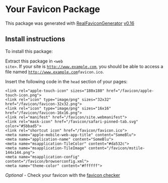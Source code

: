 # Your Favicon Package

This package was generated with [RealFaviconGenerator](https://realfavicongenerator.net/) [v0.16](https://realfavicongenerator.net/change_log#v0.16)

## Install instructions

To install this package:

Extract this package in <code>&lt;web site&gt;<?php echo /favicon/ ?></code>. If your site is <code>http://www.example.com</code>, you should be able to access a file named <code>http://www.example.com<?php echo /favicon/ ?>favicon.ico</code>.

Insert the following code in the `head` section of your pages:

    <link rel="apple-touch-icon" sizes="180x180" href="/favicon/apple-touch-icon.png">
    <link rel="icon" type="image/png" sizes="32x32" href="/favicon/favicon-32x32.png">
    <link rel="icon" type="image/png" sizes="16x16" href="/favicon/favicon-16x16.png">
    <link rel="manifest" href="/favicon/site.webmanifest">
    <link rel="mask-icon" href="/favicon/safari-pinned-tab.svg" color="#5bbad5">
    <link rel="shortcut icon" href="/favicon/favicon.ico">
    <meta name="apple-mobile-web-app-title" content="SomeBlu">
    <meta name="application-name" content="SomeBlu">
    <meta name="msapplication-TileColor" content="#da532c">
    <meta name="msapplication-TileImage" content="/favicon/mstile-144x144.png">
    <meta name="msapplication-config" content="/favicon/browserconfig.xml">
    <meta name="theme-color" content="#ffffff">

*Optional* - Check your favicon with the [favicon checker](https://realfavicongenerator.net/favicon_checker)